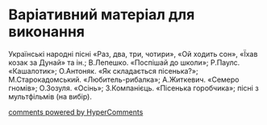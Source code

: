 <div id="hypercomments_widget" class="js-hypercomments-widget invisible"></div>

# Варіативний матеріал для виконання

Українські народні пісні «Раз, два, три, чотири», «Ой ходить сон», «Їхав козак за Дунай» та ін.; В.Лепешко. «Поспішай до школи»; Р.Паулс. «Кашалотик»; О.Антоняк. «Як складається пісенька?»; М.Старокадомський. «Любитель-рибалка»; А.Житкевич. «Семеро гномів»; О.Зозуля. «Осінь»; З.Компанієць. «Пісенька горобчика»; пісні з мультфільмів (на вибір). 

<div class="js-hypercomments-container">
    <a href="http://hypercomments.com" class="hc-link" title="comments widget">comments powered by HyperComments</a>
</div>